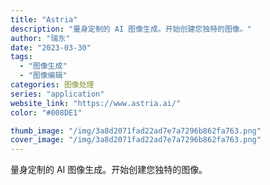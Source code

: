 ```yaml
---
title: "Astria"
description: "量身定制的 AI 图像生成。开始创建您独特的图像。"
author: "瑞东"
date: "2023-03-30"
tags:
  - "图像生成"
  - "图像编辑"
categories: 图像处理
series: "application"
website_link: "https://www.astria.ai/"
color: "#008DE1"

thumb_image: "/img/3a8d2071fad22ad7e7a7296b862fa763.png"
cover_image: "/img/3a8d2071fad22ad7e7a7296b862fa763.png"
---
```


量身定制的 AI 图像生成。开始创建您独特的图像。